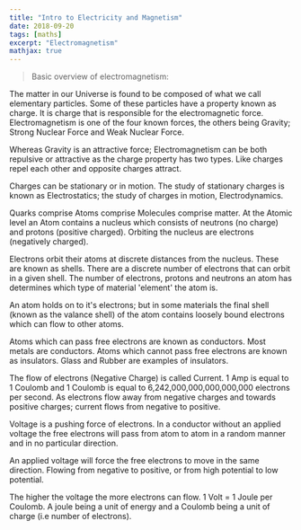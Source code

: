 ```yaml
---
title: "Intro to Electricity and Magnetism"
date: 2018-09-20
tags: [maths]
excerpt: "Electromagnetism"
mathjax: true
---
```


>Basic overview of electromagnetism:

The matter in our Universe is found to be composed of what we call elementary particles. Some of these particles have a property known as charge. It is charge that is responsible for the electromagnetic force. Electromagnetism is one of the four known forces, the others being Gravity; Strong Nuclear Force and Weak Nuclear Force.

Whereas Gravity is an attractive force; Electromagnetism can be both repulsive or attractive as the charge property has two types. Like charges repel each other and opposite charges attract.

Charges can be stationary or in motion. The study of stationary charges is known as Electrostatics; the study of charges in motion, Electrodynamics.

Quarks comprise Atoms comprise Molecules comprise matter. At the Atomic level an Atom contains a nucleus which consists of neutrons (no charge) and protons (positive charged). Orbiting the nucleus are electrons (negatively charged).

Electrons orbit their atoms at discrete distances from the nucleus. These are known as shells. There are a discrete number of electrons that can orbit in a given shell. The number of electrons, protons and neutrons an atom has determines which type of material 'element' the atom is.

An atom holds on to it's electrons; but in some materials the final shell (known as the valance shell) of the atom contains loosely bound electrons which can flow to other atoms.

Atoms which can pass free electrons are known as conductors. Most metals are conductors. Atoms which cannot pass free electrons are known as insulators. Glass and Rubber are examples of insulators.

The flow of electrons (Negative Charge) is called Current. 1 Amp is equal to 1 Coulomb and 1 Coulomb is equal to 6,242,000,000,000,000,000 electrons per second. As electrons flow away from negative charges and towards positive charges; current flows from negative to positive.  

Voltage is a pushing force of electrons. In a conductor without an applied voltage the free electrons will pass from atom to atom in a random manner and in no particular direction.

An applied voltage will force the free electrons to move in the same direction. Flowing from negative to positive, or from high potential to low potential.  

The higher the voltage the more electrons can flow. 1 Volt = 1 Joule per Coulomb. A joule being a unit of energy and a Coulomb being a unit of charge (i.e number of electrons).
